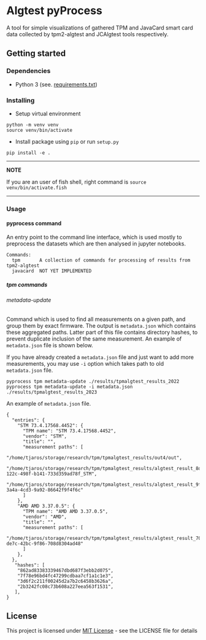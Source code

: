 # Algtest pyProcess

A tool for simple visualizations of gathered TPM and JavaCard smart card data collected by tpm2-algtest and JCAlgtest tools respectively.

## Getting started

### Dependencies

* Python 3 (see. [requirements.txt](./requirements.txt))

### Installing

* Setup virtual environment
```
python -m venv venv
source venv/bin/activate
```

* Install package using `pip` or run `setup.py`
```
pip install -e .
```

---
**NOTE**

If you are an user of fish shell, right command is `source venv/bin/activate.fish`

---

### Usage

#### pyprocess command

An entry point to the command line interface, which is used mostly to preprocess the datasets which are then analysed in jupyter notebooks.

```
Commands:
  tpm       A collection of commands for processing of results from tpm2-algtest
  javacard  NOT YET IMPLEMENTED
```

##### tpm commands

###### metadata-update

Command which is used to find all measurements on a given path, and group them by exact firmware. The output is `metadata.json` which contains these aggregated paths. Latter part of this file contains directory hashes, to prevent duplicate inclusion of the same measurement. An example of `metadata.json` file is shown below.

If you have already created a `metadata.json` file and just want to add more measurements, you may use `-i` option which takes path to old `metadata.json` file.
```
pyprocess tpm metadata-update ./results/tpmalgtest_results_2022
pyprocess tpm metadata-update -i metadata.json ./results/tpmalgtest_results_2023
```

An example of `metadata.json` file.

```
{
  "entries": {
    "STM 73.4.17568.4452": {
      "TPM name": "STM 73.4.17568.4452",
      "vendor": "STM",
      "title": "",
      "measurement paths": [
        "/home/tjaros/storage/research/tpm/tpmalgtest_results/out4/out",
        "/home/tjaros/storage/research/tpm/tpmalgtest_results/algtest_result_8d400ec7-122c-498f-b141-733d359ad78f_STM",
        "/home/tjaros/storage/research/tpm/tpmalgtest_results/algtest_result_9fdfdf94-3a4a-4cd3-9a92-86642f9f4f6c"
      ]
    },
    "AMD AMD 3.37.0.5": {
      "TPM name": "AMD AMD 3.37.0.5",
      "vendor": "AMD",
      "title": "",
      "measurement paths": [
        "/home/tjaros/storage/research/tpm/tpmalgtest_results/algtest_result_70de7ce0-de7c-42bc-9f86-708d8304ad48"
      ]
    },
  },
   "hashes": [
    "862ad83383339467dbd687f3ebb2d075",
    "7f78e96bd4fc47299cdbaa7cf1a1c1e3",
    "3d6f2c211f00245d2a7b2c6458b3626a",
    "2b3242fc08c73b608a227eea563f1531",
   ],
}
```

## License

This project is licensed under [MIT License](./LICENSE) - see the LICENSE file for details


